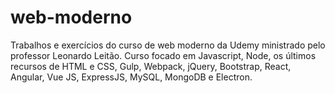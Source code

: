 # web-moderno
Trabalhos e exercícios do curso de web moderno da Udemy ministrado pelo professor Leonardo Leitão. 
Curso focado em Javascript, Node, os últimos recursos de HTML e  CSS, Gulp, Webpack, jQuery, Bootstrap, React, Angular, Vue JS, ExpressJS, MySQL, MongoDB e Electron.
